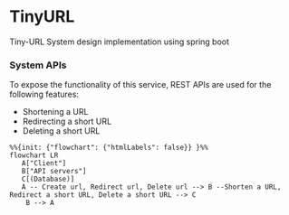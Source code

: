 # TinyURL
 Tiny-URL System design implementation using spring boot

### System APIs
To expose the functionality of this service, REST APIs are used for the following features:
 - Shortening a URL
 - Redirecting a short URL
 - Deleting a short URL

 ```mermaid
%%{init: {"flowchart": {"htmlLabels": false}} }%%
flowchart LR
    A["Client"]
    B["API servers"]
    C[(Database)]
    A -- Create url, Redirect url, Delete url --> B --Shorten a URL, Redirect a short URL, Delete a short URL --> C
     B --> A
```
